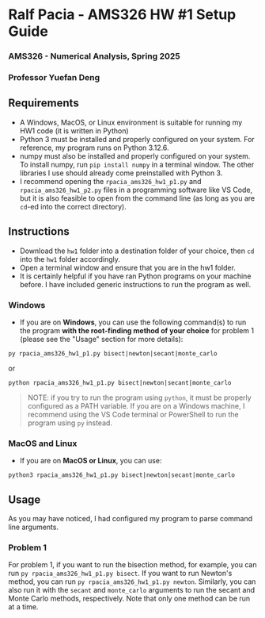 # Ralf Pacia - AMS326 HW \#1 Setup Guide
### AMS326 - Numerical Analysis, Spring 2025
### Professor Yuefan Deng

## Requirements
- A Windows, MacOS, or Linux environment is suitable for running my HW1 code (it is written in Python)
- Python 3 must be installed and properly configured on your system. For reference, my program runs on Python 3.12.6.
- numpy must also be installed and properly configured on your system. To install numpy, run `pip install numpy` in a terminal window. The other libraries I use should already come preinstalled with Python 3.
- I recommend opening the `rpacia_ams326_hw1_p1.py` and `rpacia_ams326_hw1_p2.py` files in a programming software like VS Code, but it is also feasible to open from the command line (as long as you are `cd`-ed into the correct directory).

## Instructions
- Download the `hw1` folder into a destination folder of your choice, then `cd` into the `hw1` folder accordingly.
- Open a terminal window and ensure that you are in the hw1 folder.
- It is certainly helpful if you have ran Python programs on your machine before. I have included generic instructions to run the program as well.

### Windows
- If you are on **Windows**, you can use the following command(s) to run the program **with the root-finding method of your choice** for problem 1 (please see the "Usage" section for more details): 

```
py rpacia_ams326_hw1_p1.py bisect|newton|secant|monte_carlo
```

or

```
python rpacia_ams326_hw1_p1.py bisect|newton|secant|monte_carlo
```

> NOTE: if you try to run the program using `python`, it must be properly configured as a PATH variable.
> If you are on a Windows machine, I recommend using the VS Code terminal or PowerShell to run the program using `py` instead.

### MacOS and Linux
- If you are on **MacOS or Linux**, you can use:
```
python3 rpacia_ams326_hw1_p1.py bisect|newton|secant|monte_carlo
```

## Usage
As you may have noticed, I had configured my program to parse command line arguments.

### Problem 1
For problem 1, if you want to run the bisection method, for example, you can run `py rpacia_ams326_hw1_p1.py bisect`. If you want to run Newton's method, you can run `py rpacia_ams326_hw1_p1.py newton`. Similarly, you can also run it with the `secant` and `monte_carlo` arguments to run the secant and Monte Carlo methods, respectively. Note that only one method can be run at a time.